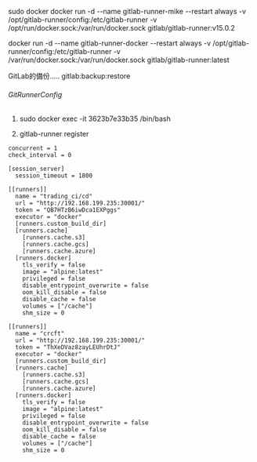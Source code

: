 sudo docker docker run -d --name gitlab-runner-mike --restart always -v /opt/gitlab-runner/config:/etc/gitlab-runner 
-v /opt/run/docker.sock:/var/run/docker.sock gitlab/gitlab-runner:v15.0.2

docker run -d --name gitlab-runner-docker --restart always -v /opt/gitlab-runner/config:/etc/gitlab-runner -v /var/run/docker.sock:/var/run/docker.sock gitlab/gitlab-runner:latest

GitLab的備份.....
gitlab:backup:restore 


###### GitRunnerConfig

1. sudo docker exec -it  3623b7e33b35 /bin/bash

2. gitlab-runner register


```config
concurrent = 1
check_interval = 0

[session_server]
  session_timeout = 1800

[[runners]]
  name = "trading_ci/cd"
  url = "http://192.168.199.235:30001/"
  token = "QB7HTzB6iwDca1EXPggs"
  executor = "docker"
  [runners.custom_build_dir]
  [runners.cache]
    [runners.cache.s3]
    [runners.cache.gcs]
    [runners.cache.azure]
  [runners.docker]
    tls_verify = false
    image = "alpine:latest"
    privileged = false
    disable_entrypoint_overwrite = false
    oom_kill_disable = false
    disable_cache = false
    volumes = ["/cache"]
    shm_size = 0

[[runners]]
  name = "crcft"
  url = "http://192.168.199.235:30001/"
  token = "ThXeDVaz8zayLEUhrDtJ"
  executor = "docker"
  [runners.custom_build_dir]
  [runners.cache]
    [runners.cache.s3]
    [runners.cache.gcs]
    [runners.cache.azure]
  [runners.docker]
    tls_verify = false
    image = "alpine:latest"
    privileged = false
    disable_entrypoint_overwrite = false
    oom_kill_disable = false
    disable_cache = false
    volumes = ["/cache"]
    shm_size = 0
```
